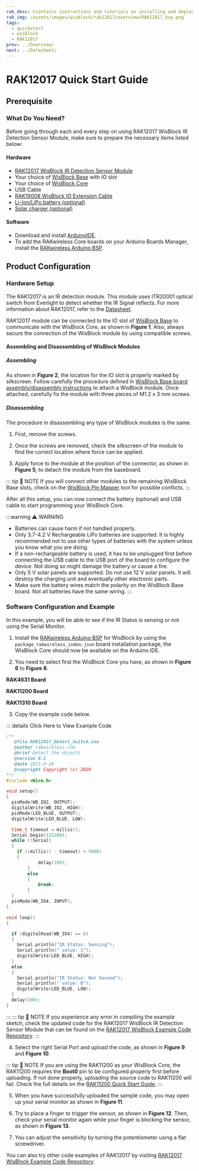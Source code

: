 ```yaml
---
rak_desc: Ccontains instructions and tutorials on installing and deploying your RAK12017. Instructions are written in a detailed and step-by-step manner for an easier experience in setting up your device. Aside from the hardware configuration, it also contains a software setup that includes detailed example codes that will help you get started.
rak_img: /assets/images/wisblock/rak12017/overview/RAK12017_buy.png
tags:
  - quickstart
  - wisblock
  - RAK12017
prev: ../Overview/
next: ../Datasheet/
---
```


# RAK12017 Quick Start Guide

## Prerequisite

### What Do You Need?

Before going through each and every step on using RAK12017 WisBlock IR Detection Sensor Module, make sure to prepare the necessary items listed below:

#### Hardware

- [RAK12017 WisBlock IR Detection Sensor Module](https://store.rakwireless.com/products/rak12017-wisblock-ir-sensor?utm_source=RAK12017&utm_medium=Document&utm_campaign=BuyFromStore)
- Your choice of [WisBlock Base](https://store.rakwireless.com/collections/wisblock-base) with IO slot
- Your choice of [WisBlock Core](https://store.rakwireless.com/collections/wisblock-core)
- USB Cable
- [RAK19008 WisBlock IO Extension Cable](https://store.rakwireless.com/products/wisblock-io-extension-cable-rak19008?utm_source=RAK19008&utm_medium=Document&utm_campaign=BuyFromStore)
- [Li-Ion/LiPo battery (optional)](https://store.rakwireless.com/collections/wisblock-accessory/products/battery-connector-cable?utm_source=BatteryConnector&utm_medium=Document&utm_campaign=BuyFromStore)
- [Solar charger (optional)](https://store.rakwireless.com/collections/wisblock-accessory/products/solar-panel-connector-cable?utm_source=SolarPanelConnector&utm_medium=Document&utm_campaign=BuyFromStore)

#### Software

- Download and install [ArduinoIDE](https://www.arduino.cc/en/Main/Software).
- To add the RAKwireless Core boards on your Arduino Boards Manager, install the [RAKwireless Arduino BSP](https://github.com/RAKWireless/RAKwireless-Arduino-BSP-Index).

## Product Configuration

### Hardware Setup

The RAK12017 is an IR detection module. This module uses ITR20001 optical switch from Everlight to detect whether the IR Signal reflects. For more information about RAK12017, refer to the [Datasheet](../Datasheet/).

RAK12017 module can be connected to the IO slot of [WisBlock Base](https://docs.rakwireless.com/Product-Categories/WisBlock/#wisblock-base) to communicate with the WisBlock Core, as shown in **Figure 1**. Also, always secure the connection of the WisBlock module by using compatible screws.

<rk-img
  src="/assets/images/wisblock/rak12017/quickstart/connection.png"
  width="60%"
  caption="RAK12017 Connection to WisBlock Base"
/>

#### Assembling and Disassembling of WisBlock Modules

##### Assembling

As shown in **Figure 2**, the location for the IO slot is properly marked by silkscreen. Follow carefully the procedure defined in [WisBlock Base board assembly/disassembly instructions](https://docs.rakwireless.com/Knowledge-Hub/Learn/RAK5005-O-Baseboard-Installation-Guide/) to attach a WisBlock module. Once attached, carefully fix the module with three pieces of M1.2 x 3&nbsp;mm screws.

<rk-img
  src="/assets/images/wisblock/rak12017/quickstart/mounting.png"
  width="50%"
  caption="RAK12017 assembly to WisBlock Base"
/>

##### Disassembling

The procedure in disassembling any type of WisBlock modules is the same.

1. First, remove the screws.

<rk-img
  src="/assets/images/wisblock/rak12017/quickstart/removing_screw.png"
  width="70%"
  caption="Removing screws from the WisBlock module"
/>

2. Once the screws are removed, check the silkscreen of the module to find the correct location where force can be applied.

<rk-img
  src="/assets/images/wisblock/rak12017/quickstart/detach_silkscreen.png"
  width="70%"
  caption="Detaching silkscreen on the WisBlock module"
/>

3. Apply force to the module at the position of the connector, as shown in **Figure 5**, to detach the module from the baseboard.

<rk-img
  src="/assets/images/wisblock/rak12017/quickstart/detach_module.png"
  width="70%"
  caption="Applying even forces on the proper location of a WisBlock module"
/>

::: tip 📝 NOTE
If you will connect other modules to the remaining WisBlock Base slots, check on the [WisBlock Pin Mapper](https://docs.rakwireless.com/Knowledge-Hub/Pin-Mapper/) tool for possible conflicts.
:::

After all this setup, you can now connect the battery (optional) and USB cable to start programming your WisBlock Core.

:::warning ⚠️ WARNING
- Batteries can cause harm if not handled properly.
- Only 3.7-4.2&nbsp;V Rechargeable LiPo batteries are supported. It is highly recommended not to use other types of batteries with the system unless you know what you are doing.
- If a non-rechargeable battery is used, it has to be unplugged first before connecting the USB cable to the USB port of the board to configure the device. Not doing so might damage the battery or cause a fire.
- Only 5&nbsp;V solar panels are supported. Do not use 12&nbsp;V solar panels. It will destroy the charging unit and eventually other electronic parts.
- Make sure the battery wires match the polarity on the WisBlock Base board. Not all batteries have the same wiring.
:::

### Software Configuration and Example

In this example, you will be able to see if the IR Status is sensing or not using the Serial Monitor.

1. Install the [RAKwireless Arduino BSP](https://github.com/RAKWireless/RAKwireless-Arduino-BSP-Index) for WisBlock by using the `package_rakwireless_index.json` board installation package, the WisBlock Core should now be available on the Arduino IDE.

2. You need to select first the WisBlock Core you have, as shown in **Figure 6** to **Figure 8**.

**RAK4631 Board**
<rk-img
  src="/assets/images/wisblock/rak12017/quickstart/selectboard4631.png"
  width="100%"
  caption="Selecting RAK4631 as WisBlock Core"
/>

**RAK11200 Board**
<rk-img
  src="/assets/images/wisblock/rak12017/quickstart/selectboard11200.png"
  width="100%"
  caption="Selecting RAK11200 as WisBlock Core"
/>

**RAK11310 Board**
<rk-img
  src="/assets/images/wisblock/rak12017/quickstart/selectboard11300.png"
  width="100%"
  caption="Selecting RAK11300 as WisBlock Core"
/>

3. Copy the example code below.

::: details Click Here to View Example Code
```c
/**
   @file RAK12017_Detect_Switch.ino
   @author rakwireless.com
   @brief Detect the objects
   @version 0.1
   @date 2021-8-28
   @copyright Copyright (c) 2020
**/
#include <Wire.h>

void setup()
{
  pinMode(WB_IO2, OUTPUT);
  digitalWrite(WB_IO2, HIGH);
  pinMode(LED_BLUE, OUTPUT);
  digitalWrite(LED_BLUE, LOW);

  time_t timeout = millis();
  Serial.begin(115200);
  while (!Serial)
  {
    if ((millis() - timeout) < 5000)
    {
            delay(100);
        }
        else
        {
            break;
        }
  }
  pinMode(WB_IO4, INPUT);
}

void loop()
{

  if (digitalRead(WB_IO4) == 0)
  {
    Serial.println("IR Status: Sensing");
    Serial.println(" value: 1");
    digitalWrite(LED_BLUE, HIGH);
  }
  else
  {
    Serial.println("IR Status: Not Sensed");
    Serial.println(" value: 0");
    digitalWrite(LED_BLUE, LOW);
  }
  delay(500);
}
```
:::
::: tip 📝 NOTE
If you experience any error in compiling the example sketch, check the updated code for the RAK12017 WisBlock IR Detection Sensor Module that can be found on the [RAK12017 WisBlock Example Code Repository](https://github.com/RAKWireless/WisBlock/blob/master/examples/common/IO/RAK12017_IR_ITR20001T/RAK12017_Detect_Switch/RAK12017_Detect_Switch.ino).
:::

4. Select the right Serial Port and upload the code, as shown in **Figure 9** and **Figure 10**.

::: tip 📝 NOTE
If you are using the RAK11200 as your WisBlock Core, the RAK11200 requires the **Boot0** pin to be configured properly first before uploading. If not done properly, uploading the source code to RAK11200 will fail. Check the full details on the [RAK11200 Quick Start Guide](https://docs.rakwireless.com/Product-Categories/WisBlock/RAK11200/Quickstart/#uploading-to-wisblock).
:::

<rk-img
  src="/assets/images/wisblock/rak12017/quickstart/select_port.png"
  width="100%"
  caption="Selecting the correct Serial Port"
/>

<rk-img
  src="/assets/images/wisblock/rak12017/quickstart/upload.png"
  width="100%"
  caption="Uploading the sample code"
/>

5. When you have successfully uploaded the sample code, you may open up your serial monitor as shown in **Figure 11**.

<rk-img
  src="/assets/images/wisblock/rak12017/quickstart/serial_monitor_wo.png"
  width="60%"
  caption="Serial Monitor reading while IR is not sensed"
/>

6. Try to place a finger to trigger the sensor, as shown in **Figure 12**. Then, check your serial monitor again while your finger is blocking the sensor, as shown in **Figure 13**.

<rk-img
  src="/assets/images/wisblock/rak12017/quickstart/hand-edited.png"
  width="70%"
  caption="Placing a finger to trigger the RAK12017"
/>

<rk-img
  src="/assets/images/wisblock/rak12017/quickstart/serial_monitor.png"
  width="60%"
  caption="Serial Monitor reading while IR is sensed"
/>

7. You can adjust the sensitivity by turning the potentiometer using a flat screwdriver.


<rk-img
  src="/assets/images/wisblock/rak12017/quickstart/potentiometer.png"
  width="60%"
  caption="Adjusting RAK12017 sensitivity"
/>

You can also try other code examples of RAK12017 by visiting [RAK12017 WisBlock Example Code Repository](https://github.com/RAKWireless/WisBlock/tree/master/examples/common/IO/RAK12017_IR_ITR20001T).